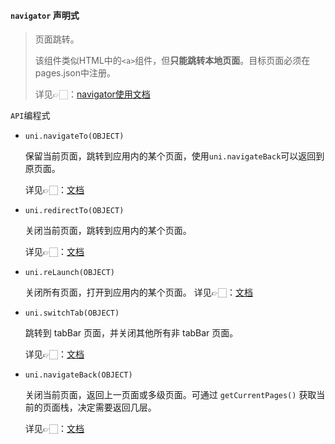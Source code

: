 #### `navigator` 声明式

> 页面跳转。
>
> 该组件类似HTML中的`<a>`组件，但**只能跳转本地页面**。目标页面必须在pages.json中注册。
>
> 详见👉🏻：[navigator使用文档](https://uniapp.dcloud.net.cn/component/navigator.html)



`API`编程式

* `uni.navigateTo(OBJECT)`

  保留当前页面，跳转到应用内的某个页面，使用`uni.navigateBack`可以返回到原页面。

  详见👉🏻：[文档](https://uniapp.dcloud.net.cn/api/router.html#navigateto)

* `uni.redirectTo(OBJECT)`

  关闭当前页面，跳转到应用内的某个页面。

  详见👉🏻：[文档](https://uniapp.dcloud.net.cn/api/router.html#redirectto)

* `uni.reLaunch(OBJECT)`

  关闭所有页面，打开到应用内的某个页面。
  详见👉🏻：[文档](https://uniapp.dcloud.net.cn/api/router.html#relaunch)

* `uni.switchTab(OBJECT)`

  跳转到 tabBar 页面，并关闭其他所有非 tabBar 页面。

  详见👉🏻：[文档](https://uniapp.dcloud.net.cn/api/router.html#switchtab)

* `uni.navigateBack(OBJECT)`

  关闭当前页面，返回上一页面或多级页面。可通过 `getCurrentPages()` 获取当前的页面栈，决定需要返回几层。

  详见👉🏻：[文档](https://uniapp.dcloud.net.cn/api/router.html#navigateback)